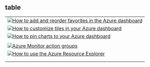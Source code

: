 #

## table

|   |
|---|
|[![How to add and reorder favorites in the Azure dashboard](https://img.youtube.com/vi/l1K3QW1jtoE/0.jpg)](https://www.youtube.com/watch?v=l1K3QW1jtoE)|
|[![How to customize tiles in your Azure dashboard](https://img.youtube.com/vi/p-Dy4rSQAQo/0.jpg)](https://www.youtube.com/watch?v=p-Dy4rSQAQo)|
|[![How to pin charts to your Azure dashboard](https://img.youtube.com/vi/r9BL9k8Pp1k/0.jpg)](https://www.youtube.com/watch?v=r9BL9k8Pp1k)|
||
|[![Azure Monitor action groups](https://img.youtube.com/vi/FEUL0c08TEQ/0.jpg)](https://www.youtube.com/watch?v=FEUL0c08TEQ)|
|[![How to use the Azure Resource Explorer](https://img.youtube.com/vi/hBl_2iaqIDs/0.jpg)](https://www.youtube.com/watch?v=hBl_2iaqIDs)|
||
||
